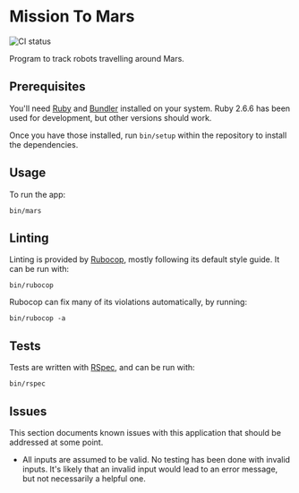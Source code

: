 # Mission To Mars

![CI status](https://github.com/matt-thomson/mission-to-mars/workflows/CI/badge.svg)

Program to track robots travelling around Mars.

## Prerequisites

You'll need [Ruby](https://www.ruby-lang.org) and [Bundler](https://bundler.io/) installed on your system.  Ruby 2.6.6 has been used for development, but other versions should work.

Once you have those installed, run `bin/setup` within the repository to install the dependencies.

## Usage

To run the app:

```
bin/mars
```

## Linting

Linting is provided by [Rubocop](https://github.com/rubocop-hq/rubocop), mostly following its default style guide.  It can be run with:

```
bin/rubocop
```

Rubocop can fix many of its violations automatically, by running:

```
bin/rubocop -a
```

## Tests

Tests are written with [RSpec](https://rspec.info/), and can be run with:

```
bin/rspec
```

## Issues

This section documents known issues with this application that should be addressed at some point.

- All inputs are assumed to be valid.  No testing has been done with invalid inputs.  It's likely that an invalid input would lead to an error message, but not necessarily a helpful one.
